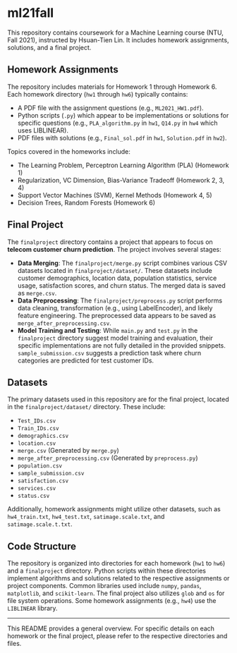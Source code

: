 # ml21fall

This repository contains coursework for a Machine Learning course (NTU, Fall 2021), instructed by Hsuan-Tien Lin. It includes homework assignments, solutions, and a final project.

## Homework Assignments

The repository includes materials for Homework 1 through Homework 6. Each homework directory (`hw1` through `hw6`) typically contains:
* A PDF file with the assignment questions (e.g., `ML2021_HW1.pdf`).
* Python scripts (`.py`) which appear to be implementations or solutions for specific questions (e.g., `PLA_algorithm.py` in `hw1`, `Q14.py` in `hw4` which uses LIBLINEAR).
* PDF files with solutions (e.g., `Final_sol.pdf` in `hw1`, `Solution.pdf` in `hw2`).

Topics covered in the homeworks include:
* The Learning Problem, Perceptron Learning Algorithm (PLA) (Homework 1)
* Regularization, VC Dimension, Bias-Variance Tradeoff (Homework 2, 3, 4)
* Support Vector Machines (SVM), Kernel Methods (Homework 4, 5)
* Decision Trees, Random Forests (Homework 6)

## Final Project

The `finalproject` directory contains a project that appears to focus on **telecom customer churn prediction**.
The project involves several stages:
* **Data Merging**: The `finalproject/merge.py` script combines various CSV datasets located in `finalproject/dataset/`. These datasets include customer demographics, location data, population statistics, service usage, satisfaction scores, and churn status. The merged data is saved as `merge.csv`.
* **Data Preprocessing**: The `finalproject/preprocess.py` script performs data cleaning, transformation (e.g., using LabelEncoder), and likely feature engineering. The preprocessed data appears to be saved as `merge_after_preprocessing.csv`.
* **Model Training and Testing**: While `main.py` and `test.py` in the `finalproject` directory suggest model training and evaluation, their specific implementations are not fully detailed in the provided snippets. `sample_submission.csv` suggests a prediction task where churn categories are predicted for test customer IDs.

## Datasets

The primary datasets used in this repository are for the final project, located in the `finalproject/dataset/` directory. These include:
* `Test_IDs.csv`
* `Train_IDs.csv`
* `demographics.csv`
* `location.csv`
* `merge.csv` (Generated by `merge.py`)
* `merge_after_preprocessing.csv` (Generated by `preprocess.py`)
* `population.csv`
* `sample_submission.csv`
* `satisfaction.csv`
* `services.csv`
* `status.csv`

Additionally, homework assignments might utilize other datasets, such as `hw4_train.txt`, `hw4_test.txt`, `satimage.scale.txt`, and `satimage.scale.t.txt`.

## Code Structure

The repository is organized into directories for each homework (`hw1` to `hw6`) and a `finalproject` directory. Python scripts within these directories implement algorithms and solutions related to the respective assignments or project components. Common libraries used include `numpy`, `pandas`, `matplotlib`, and `scikit-learn`. The final project also utilizes `glob` and `os` for file system operations. Some homework assignments (e.g., `hw4`) use the `LIBLINEAR` library.

---

This README provides a general overview. For specific details on each homework or the final project, please refer to the respective directories and files.
